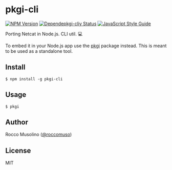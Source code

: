 # pkgi-cli

[![NPM Version](https://img.shields.io/npm/v/pkgi-cli.svg)](https://www.npmjs.com/package/pkgi-cli)
[![Dependepkgi-cliy Status](https://david-dm.org/roccomuso/pkgi-cli.png)](https://david-dm.org/roccomuso/pkgi-cli)
[![JavaScript Style Guide](https://img.shields.io/badge/code_style-standard-brightgreen.svg)](https://standardjs.com)

Porting Netcat in Node.js. CLI util. :computer:

To embed it in your Node.js app use the [pkgi](https://github.com/roccomuso/pkgi) package instead. This is meant to be used as a standalone tool.

## Install

    $ npm install -g pkgi-cli

## Usage

    $ pkgi

## Author

Rocco Musolino ([@roccomuso](https://twitter.com/roccomuso))

## License

MIT
